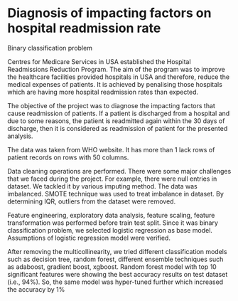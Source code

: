 # Diagnosis of impacting factors on hospital readmission rate

 Binary classification problem

Centres for Medicare Services in USA established the Hospital Readmissions Reduction Program. The aim of the program was to improve the healthcare facilities provided hospitals in USA and therefore, reduce the medical expenses of patients. It is achieved by penalising those hospitals which are having more hospital readmission rates than expected.

The objective of the project was to diagnose the impacting factors that cause readmission of patients. If a patient is discharged from a hospital and due to some reasons, the patient is readmitted again within the 30 days of discharge, then it is considered as readmission of patient for the presented analysis.

The data was taken from WHO website. It has more than 1 lack rows of patient records on rows with 50 columns. 

Data cleaning operations are performed. There were some major challenges that we faced during the project. For example, there were null entries in dataset. We tackled it by various imputing method. The data was imbalanced. SMOTE technique was used to treat imbalance in dataset. By determining IQR, outliers from the dataset were removed.

Feature engineering, exploratory data analysis, feature scaling, feature transformation was performed before train test split. Since it was binary classification problem, we selected logistic regression as base model. Assumptions of logistic regression model were verified.

After removing the multicollinearity, we tried different classification models such as decision tree, random forest, different ensemble techniques such as adaboost, gradient boost, xgboost. Random forest model with top 10 significant features were showing the best accuracy results on test dataset (i.e., 94%). So, the same model was hyper-tuned further which increased the accuracy by 1%
